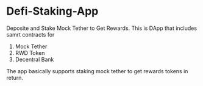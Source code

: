 # Defi-Staking-App
Deposite and Stake Mock Tether to Get Rewards. 
This is DApp that includes samrt contracts for 
  1. Mock Tether
  2. RWD Token 
  3. Decentral Bank 

The app basically supports staking mock tether to get rewards tokens in return.
